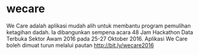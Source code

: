 # wecare
We Care adalah aplikasi mudah alih untuk membantu program pemulihan ketagihan dadah. Ia dibangunkan sempena acara 48 Jam Hackathon Data Terbuka Sektor Awam 2016 pada 25-27 Oktober 2016.  Aplikasi We Care boleh dimuat turun melalui pautan http://bit.ly/wecare2016
